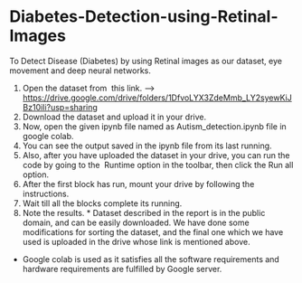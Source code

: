 # Diabetes-Detection-using-Retinal-Images
To Detect Disease (Diabetes) by using Retinal images as our dataset, eye movement and deep neural networks.


1. Open the dataset from ​ this​ link. -->  https://drive.google.com/drive/folders/1DfvoLYX3ZdeMmb_LY2syewKiJBz10iIi?usp=sharing
2. Download the dataset and upload it in your drive.
3. Now, open the given ipynb file named as Autism_detection.ipynb file in
google colab.
4. You can see the output saved in the ipynb file from its last running.
5. Also, after you have uploaded the dataset in your drive, you can run the
code by going to the ​ Runtime​ option in the toolbar, then click the ​ Run all
option.
6. After the first block has run, mount your drive by following the instructions.
7. Wait till all the blocks complete its running.
8. Note the results.
*​ Dataset described in the report is in the public domain, and can be easily downloaded. We have
done some modifications for sorting the dataset, and the final one which we have used is
uploaded in the drive whose link is mentioned above.
* Google colab is used as it satisfies all the software requirements and hardware requirements
are fulfilled by Google server.
